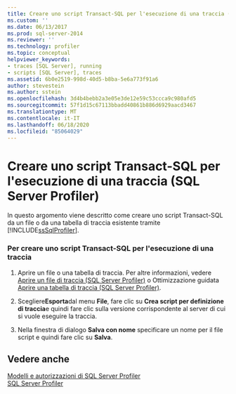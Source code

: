 ```yaml
---
title: Creare uno script Transact-SQL per l'esecuzione di una traccia (SQL Server Profiler) | Microsoft Docs
ms.custom: ''
ms.date: 06/13/2017
ms.prod: sql-server-2014
ms.reviewer: ''
ms.technology: profiler
ms.topic: conceptual
helpviewer_keywords:
- traces [SQL Server], running
- scripts [SQL Server], traces
ms.assetid: 6b0e2519-998d-40d5-b8ba-5e6a773f91a6
author: stevestein
ms.author: sstein
ms.openlocfilehash: 3d4b4bebb2a3e05e3de12e59c53ccca9c980afd5
ms.sourcegitcommit: 57f1d15c67113bbadd40861b886d6929aacd3467
ms.translationtype: MT
ms.contentlocale: it-IT
ms.lasthandoff: 06/18/2020
ms.locfileid: "85064029"
---
```

# <a name="create-a-transact-sql-script-for-running-a-trace-sql-server-profiler"></a>Creare uno script Transact-SQL per l'esecuzione di una traccia (SQL Server Profiler)
  In questo argomento viene descritto come creare uno script Transact-SQL da un file o da una tabella di traccia esistente tramite [!INCLUDE[ssSqlProfiler](../../includes/sssqlprofiler-md.md)].  
  
### <a name="to-create-a-transact-sql-script-to-run-a-trace"></a>Per creare uno script Transact-SQL per l'esecuzione di una traccia  
  
1.  Aprire un file o una tabella di traccia. Per altre informazioni, vedere [Aprire un file di traccia &#40;SQL Server Profiler&#41;](open-a-trace-file-sql-server-profiler.md) o Ottimizzazione guidata [Aprire una tabella di traccia &#40;SQL Server Profiler&#41;](open-a-trace-table-sql-server-profiler.md).  
  
2.  Scegliere**Esporta**dal menu **File**, fare clic su **Crea script per definizione di traccia**e quindi fare clic sulla versione corrispondente al server di cui si vuole eseguire la traccia.  
  
3.  Nella finestra di dialogo **Salva con nome** specificare un nome per il file script e quindi fare clic su **Salva**.  
  
## <a name="see-also"></a>Vedere anche  
 [Modelli e autorizzazioni di SQL Server Profiler](sql-server-profiler-templates-and-permissions.md)   
 [SQL Server Profiler](sql-server-profiler.md)  
  
  
